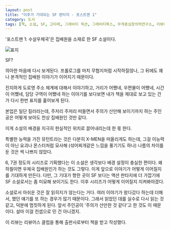 ```yaml
---
layout: post
title: "이후가 기대되는 SF 판타지 - 포스트맨 1"
category: 도서
tags: [책, 소설, SF, 고타래, 그래비티 픽션, 그래비티북스, 무게중심창의력연구소, 리뷰어스 클럽, 서평]
---
```


'포스트맨 1: 수살우체국'은
집배원을 소재로 한 SF 소설이다.

![표지](https://images2.imgbox.com/f5/a1/v1Ls0zyj_o.jpg)

SF?

의아한 마음에 다시 보게된다.
프롤로그를 마치 무협지처럼 시작하질않나,
그 뒤에도 꽤나 본격적인 집배원 이야기가 이어지기 때문이다.

진지하게 도로명 주소 체계에 대해서 이야기하고,
거리가 어쨌네, 우편물이 어쨌네, 시간이 어쨌네, 담당 구역이 어쨌네 하는 이야기를 보다보면
내가 책을 제대로 보고 있는 건가 다시 한번 표지를 훑어보게 된다.

본업은 일단 킬러라는데,
주저리 주저리 떠들면서 주의가 산만해 보이기까지 하는 주인공은
어떻게 보아도 천상 집배원인 것만 같다.

이게 소설의 배경을 지극히 현실적인 위치로 끌어내리는데 한 몫 한다.

특별한 능력을 가진 뮤턴트라는 것은 다분히 X-MEN을 떠올리게도 하는데,
그걸 이능력이 아닌 요괴나 몬스터처럼 묘사해 (섞어찌개같은 느낌을 풍기기도 하나)
나름의 차이를 둔 것은 썩 나쁘지 않았다.

6, 7권 정도의 시리즈로 기획했다는 이 소설은 생각보다 배경 설정이 충실한 편이다.
왜 하필이면 우체국 집배원인가 하는 것도 그렇다.
이게 앞으로 이야기가 어떻게 이어질지를 기대하게 만든다.
다만, 그 기대가 향한 곳이 SF 보다는 액션 판타지에 더 가깝기에 SF 소설로서는 좀 미묘해 보이기도 한다.
이후 시리즈가 어떻게 이어질지 지켜봐야겠다.

소설로서 아쉬운 것은 잘 읽히지가 않는다는 거다.
여러 이야기가 왔다갔다 하는데 더해서,
했던 얘기를 또 하는 경우가 많기 때문이다.
그래서 읽었던 데를 실수로 다시 읽는 것 같고, 덕분에 멈칫하게 된다.
앞서 주인공이 '주의가 산만한 것 같다'고 한 것도 이 때문이다.
설마 이걸 컨셉으로 민 건 아니겠지.



<div class="im im-info">
이 리뷰는 리뷰어스 클럽을 통해 출판사로부터 책을 받고 작성했다.
</div>
